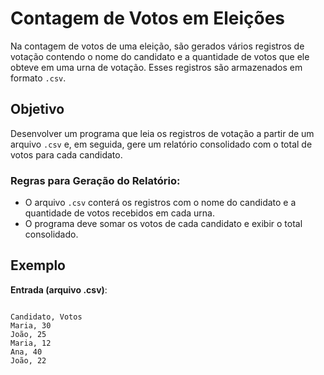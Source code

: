 # Contagem de Votos em Eleições

Na contagem de votos de uma eleição, são gerados vários registros de votação contendo o nome do candidato e a quantidade de votos que ele obteve em uma urna de votação. Esses registros são armazenados em formato `.csv`.

## Objetivo

Desenvolver um programa que leia os registros de votação a partir de um arquivo `.csv` e, em seguida, gere um relatório consolidado com o total de votos para cada candidato.

### Regras para Geração do Relatório:
- O arquivo `.csv` conterá os registros com o nome do candidato e a quantidade de votos recebidos em cada urna.
- O programa deve somar os votos de cada candidato e exibir o total consolidado.

## Exemplo

**Entrada (arquivo .csv)**:
```csv

Candidato, Votos
Maria, 30
João, 25
Maria, 12
Ana, 40
João, 22